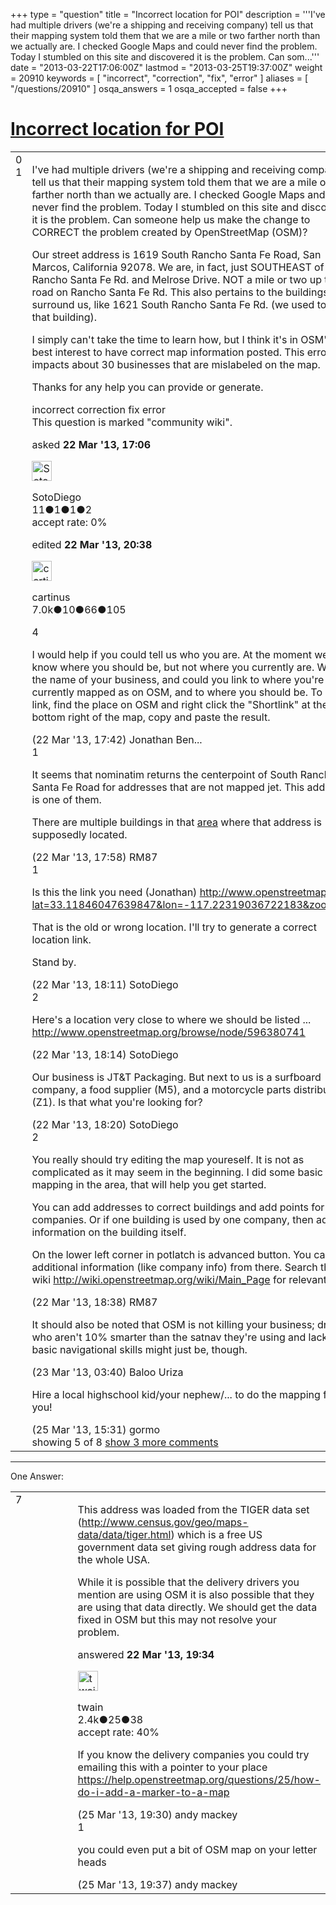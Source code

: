 +++
type = "question"
title = "Incorrect location for POI"
description = '''I&#x27;ve had multiple drivers (we&#x27;re a shipping and receiving company) tell us that their mapping system told them that we are a mile or two farther north than we actually are. I checked Google Maps and could never find the problem. Today I stumbled on this site and discovered it is the problem. Can som...'''
date = "2013-03-22T17:06:00Z"
lastmod = "2013-03-25T19:37:00Z"
weight = 20910
keywords = [ "incorrect", "correction", "fix", "error" ]
aliases = [ "/questions/20910" ]
osqa_answers = 1
osqa_accepted = false
+++

<div class="headNormal">

# [Incorrect location for POI](/questions/20910/incorrect-location-for-poi)

</div>

<div id="main-body">

<div id="askform">

<table id="question-table" style="width:100%;">
<colgroup>
<col style="width: 50%" />
<col style="width: 50%" />
</colgroup>
<tbody>
<tr>
<td style="width: 30px; vertical-align: top"><div class="vote-buttons">
<span id="post-20910-upvote" class="ajax-command post-vote up" rel="nofollow" title="I like this post (click again to cancel)"> </span>
<div id="post-20910-score" class="post-score" title="current number of votes">
0
</div>
<span id="post-20910-downvote" class="ajax-command post-vote down" rel="nofollow" title="I dont like this post (click again to cancel)"> </span> <span id="favorite-mark" class="ajax-command favorite-mark" rel="nofollow" title="mark/unmark this question as favorite (click again to cancel)"> </span>
<div id="favorite-count" class="favorite-count">
1
</div>
</div></td>
<td><div id="item-right">
<div class="question-body">
<p>I've had multiple drivers (we're a shipping and receiving company) tell us that their mapping system told them that we are a mile or two farther north than we actually are. I checked Google Maps and could never find the problem. Today I stumbled on this site and discovered it is the problem. Can someone help us make the change to CORRECT the problem created by OpenStreetMap (OSM)?<br />
</p>
<p>Our street address is 1619 South Rancho Santa Fe Road, San Marcos, California 92078. We are, in fact, just SOUTHEAST of Rancho Santa Fe Rd. and Melrose Drive. NOT a mile or two up the road on Rancho Santa Fe Rd. This also pertains to the buildings that surround us, like 1621 South Rancho Santa Fe Rd. (we used to be in that building).</p>
<p>I simply can't take the time to learn how, but I think it's in OSM's best interest to have correct map information posted. This error impacts about 30 businesses that are mislabeled on the map.</p>
<p>Thanks for any help you can provide or generate.</p>
</div>
<div id="question-tags" class="tags-container tags">
<span class="post-tag tag-link-incorrect" rel="tag" title="see questions tagged &#39;incorrect&#39;">incorrect</span> <span class="post-tag tag-link-correction" rel="tag" title="see questions tagged &#39;correction&#39;">correction</span> <span class="post-tag tag-link-fix" rel="tag" title="see questions tagged &#39;fix&#39;">fix</span> <span class="post-tag tag-link-error" rel="tag" title="see questions tagged &#39;error&#39;">error</span>
</div>
<div id="question-controls" class="post-controls">
<div class="community-wiki">
This question is marked "community wiki".
</div>
</div>
<div class="post-update-info-container">
<div class="post-update-info post-update-info-user">
<p>asked <strong>22 Mar '13, 17:06</strong></p>
<img src="https://secure.gravatar.com/avatar/764c5c4e86ab463cdc61f9f4d2e0a533?s=32&amp;d=identicon&amp;r=g" class="gravatar" width="32" height="32" alt="SotoDiego&#39;s gravatar image" />
<p><span>SotoDiego</span><br />
<span class="score" title="11 reputation points">11</span><span title="1 badges"><span class="badge1">●</span><span class="badgecount">1</span></span><span title="1 badges"><span class="silver">●</span><span class="badgecount">1</span></span><span title="2 badges"><span class="bronze">●</span><span class="badgecount">2</span></span><br />
<span class="accept_rate" title="Rate of the user&#39;s accepted answers">accept rate:</span> <span title="SotoDiego has no accepted answers">0%</span> </br></p>
</div>
<div class="post-update-info post-update-info-edited">
<p><span> edited <strong>22 Mar '13, 20:38</strong> </span></p>
<img src="https://secure.gravatar.com/avatar/fed945e27bb98de054a867827550812e?s=32&amp;d=identicon&amp;r=g" class="gravatar" width="32" height="32" alt="cartinus&#39;s gravatar image" />
<p><span>cartinus</span><br />
<span class="score" title="7033 reputation points"><span>7.0k</span></span><span title="10 badges"><span class="badge1">●</span><span class="badgecount">10</span></span><span title="66 badges"><span class="silver">●</span><span class="badgecount">66</span></span><span title="105 badges"><span class="bronze">●</span><span class="badgecount">105</span></span></p>
</div>
</div>
<div id="comments-container-20910" class="comments-container">
<span id="20912"></span>
<div id="comment-20912" class="comment">
<div id="post-20912-score" class="comment-score">
4
</div>
<div class="comment-text">
<p>I would help if you could tell us who you are. At the moment we just know where you should be, but not where you currently are. What's the name of your business, and could you link to where you're currently mapped as on OSM, and to where you should be. To get a link, find the place on OSM and right click the "Shortlink" at the bottom right of the map, copy and paste the result.</p>
</div>
<div id="comment-20912-info" class="comment-info">
<span class="comment-age">(22 Mar '13, 17:42)</span> <span class="comment-user userinfo">Jonathan Ben...</span>
</div>
</div>
<span id="20914"></span>
<div id="comment-20914" class="comment">
<div id="post-20914-score" class="comment-score">
1
</div>
<div class="comment-text">
<p>It seems that nominatim returns the centerpoint of South Rancho Santa Fe Road for addresses that are not mapped jet. This address is one of them.</p>
<p>There are multiple buildings in that <a href="http://www.openstreetmap.org/?lat=33.106176&amp;lon=-117.22363&amp;zoom=18&amp;layers=M">area</a> where that address is supposedly located.</p>
</div>
<div id="comment-20914-info" class="comment-info">
<span class="comment-age">(22 Mar '13, 17:58)</span> <span class="comment-user userinfo">RM87</span>
</div>
</div>
<span id="20915"></span>
<div id="comment-20915" class="comment">
<div id="post-20915-score" class="comment-score">
1
</div>
<div class="comment-text">
<p>Is this the link you need (Jonathan) <a href="http://www.openstreetmap.org/?lat=33.11846047639847&amp;lon=-117.22319036722183&amp;zoom=18">http://www.openstreetmap.org/?lat=33.11846047639847&amp;lon=-117.22319036722183&amp;zoom=18</a></p>
<p>That is the old or wrong location. I'll try to generate a correct location link.<br />
</p>
<p>Stand by.</p>
</div>
<div id="comment-20915-info" class="comment-info">
<span class="comment-age">(22 Mar '13, 18:11)</span> <span class="comment-user userinfo">SotoDiego</span>
</div>
</div>
<span id="20916"></span>
<div id="comment-20916" class="comment">
<div id="post-20916-score" class="comment-score">
2
</div>
<div class="comment-text">
<p>Here's a location very close to where we should be listed ... <a href="http://www.openstreetmap.org/browse/node/596380741">http://www.openstreetmap.org/browse/node/596380741</a></p>
</div>
<div id="comment-20916-info" class="comment-info">
<span class="comment-age">(22 Mar '13, 18:14)</span> <span class="comment-user userinfo">SotoDiego</span>
</div>
</div>
<span id="20917"></span>
<div id="comment-20917" class="comment not_top_scorer">
<div id="post-20917-score" class="comment-score">
&#10;</div>
<div class="comment-text">
<p>Our business is JT&amp;T Packaging. But next to us is a surfboard company, a food supplier (M5), and a motorcycle parts distributor (Z1). Is that what you're looking for?</p>
</div>
<div id="comment-20917-info" class="comment-info">
<span class="comment-age">(22 Mar '13, 18:20)</span> <span class="comment-user userinfo">SotoDiego</span>
</div>
</div>
<span id="20918"></span>
<div id="comment-20918" class="comment">
<div id="post-20918-score" class="comment-score">
2
</div>
<div class="comment-text">
<p>You really should try editing the map youreself. It is not as complicated as it may seem in the beginning. I did some basic mapping in the area, that will help you get started.</p>
<p>You can add addresses to correct buildings and add points for companies. Or if one building is used by one company, then add the information on the building itself.</p>
<p>On the lower left corner in potlatch is advanced button. You can add additional information (like company info) from there. Search the wiki <a href="http://wiki.openstreetmap.org/wiki/Main_Page">http://wiki.openstreetmap.org/wiki/Main_Page</a> for relevant tags.</p>
</div>
<div id="comment-20918-info" class="comment-info">
<span class="comment-age">(22 Mar '13, 18:38)</span> <span class="comment-user userinfo">RM87</span>
</div>
</div>
<span id="20929"></span>
<div id="comment-20929" class="comment not_top_scorer">
<div id="post-20929-score" class="comment-score">
&#10;</div>
<div class="comment-text">
<p>It should also be noted that OSM is not killing your business; drivers who aren't 10% smarter than the satnav they're using and lacking in basic navigational skills might just be, though.</p>
</div>
<div id="comment-20929-info" class="comment-info">
<span class="comment-age">(23 Mar '13, 03:40)</span> <span class="comment-user userinfo">Baloo Uriza</span>
</div>
</div>
<span id="20967"></span>
<div id="comment-20967" class="comment not_top_scorer">
<div id="post-20967-score" class="comment-score">
&#10;</div>
<div class="comment-text">
<p>Hire a local highschool kid/your nephew/... to do the mapping for you!</p>
</div>
<div id="comment-20967-info" class="comment-info">
<span class="comment-age">(25 Mar '13, 15:31)</span> <span class="comment-user userinfo">gormo</span>
</div>
</div>
</div>
<div id="comment-tools-20910" class="comment-tools">
<span class="comments-showing"> showing 5 of 8 </span> <a href="#" class="show-all-comments-link">show 3 more comments</a>
</div>
<div class="clear">
&#10;</div>
<div id="comment-20910-form-container" class="comment-form-container">
&#10;</div>
<div class="clear">
&#10;</div>
</div></td>
</tr>
</tbody>
</table>

------------------------------------------------------------------------

<div class="tabBar">

<span id="sort-top"></span>

<div class="headQuestions">

One Answer:

</div>

</div>

<span id="20919"></span>

<div id="answer-container-20919" class="answer">

<table style="width:100%;">
<colgroup>
<col style="width: 50%" />
<col style="width: 50%" />
</colgroup>
<tbody>
<tr>
<td style="width: 30px; vertical-align: top"><div class="vote-buttons">
<span id="post-20919-upvote" class="ajax-command post-vote up" rel="nofollow" title="I like this post (click again to cancel)"> </span>
<div id="post-20919-score" class="post-score" title="current number of votes">
7
</div>
<span id="post-20919-downvote" class="ajax-command post-vote down" rel="nofollow" title="I dont like this post (click again to cancel)"> </span>
</div></td>
<td><div class="item-right">
<div class="answer-body">
<p>This address was loaded from the TIGER data set (<a href="http://www.census.gov/geo/maps-data/data/tiger.html">http://www.census.gov/geo/maps-data/data/tiger.html</a>) which is a free US government data set giving rough address data for the whole USA.</p>
<p>While it is possible that the delivery drivers you mention are using OSM it is also possible that they are using that data directly. We should get the data fixed in OSM but this may not resolve your problem.</p>
</div>
<div class="answer-controls post-controls">
&#10;</div>
<div class="post-update-info-container">
<div class="post-update-info post-update-info-user">
<p>answered <strong>22 Mar '13, 19:34</strong></p>
<img src="https://secure.gravatar.com/avatar/bda08a105bb6a4a606d47c1b27187fac?s=32&amp;d=identicon&amp;r=g" class="gravatar" width="32" height="32" alt="twain&#39;s gravatar image" />
<p><span>twain</span><br />
<span class="score" title="2381 reputation points"><span>2.4k</span></span><span title="25 badges"><span class="silver">●</span><span class="badgecount">25</span></span><span title="38 badges"><span class="bronze">●</span><span class="badgecount">38</span></span><br />
<span class="accept_rate" title="Rate of the user&#39;s accepted answers">accept rate:</span> <span title="twain has 15 accepted answers">40%</span> </br></p>
</div>
</div>
<div id="comments-container-20919" class="comments-container">
<span id="20970"></span>
<div id="comment-20970" class="comment">
<div id="post-20970-score" class="comment-score">
&#10;</div>
<div class="comment-text">
<p>If you know the delivery companies you could try emailing this with a pointer to your place <a href="https://help.openstreetmap.org/questions/25/how-do-i-add-a-marker-to-a-map">https://help.openstreetmap.org/questions/25/how-do-i-add-a-marker-to-a-map</a></p>
</div>
<div id="comment-20970-info" class="comment-info">
<span class="comment-age">(25 Mar '13, 19:30)</span> <span class="comment-user userinfo">andy mackey</span>
</div>
</div>
<span id="20971"></span>
<div id="comment-20971" class="comment">
<div id="post-20971-score" class="comment-score">
1
</div>
<div class="comment-text">
<p>you could even put a bit of OSM map on your letter heads</p>
</div>
<div id="comment-20971-info" class="comment-info">
<span class="comment-age">(25 Mar '13, 19:37)</span> <span class="comment-user userinfo">andy mackey</span>
</div>
</div>
</div>
<div id="comment-tools-20919" class="comment-tools">
&#10;</div>
<div class="clear">
&#10;</div>
<div id="comment-20919-form-container" class="comment-form-container">
&#10;</div>
<div class="clear">
&#10;</div>
</div></td>
</tr>
</tbody>
</table>

</div>

<div class="paginator-container-left">

</div>

</div>

</div>

